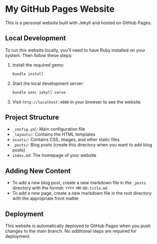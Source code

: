 # My GitHub Pages Website

This is a personal website built with Jekyll and hosted on GitHub Pages.

## Local Development

To run this website locally, you'll need to have Ruby installed on your system. Then follow these steps:

1. Install the required gems:
   ```bash
   bundle install
   ```

2. Start the local development server:
   ```bash
   bundle exec jekyll serve
   ```

3. Visit `http://localhost:4000` in your browser to see the website.

## Project Structure

- `_config.yml`: Main configuration file
- `_layouts/`: Contains the HTML templates
- `assets/`: Contains CSS, images, and other static files
- `_posts/`: Blog posts (create this directory when you want to add blog posts)
- `index.md`: The homepage of your website

## Adding New Content

- To add a new blog post, create a new markdown file in the `_posts` directory with the format: `YYYY-MM-DD-title.md`
- To add a new page, create a new markdown file in the root directory with the appropriate front matter

## Deployment

This website is automatically deployed to GitHub Pages when you push changes to the main branch. No additional steps are required for deployment. 